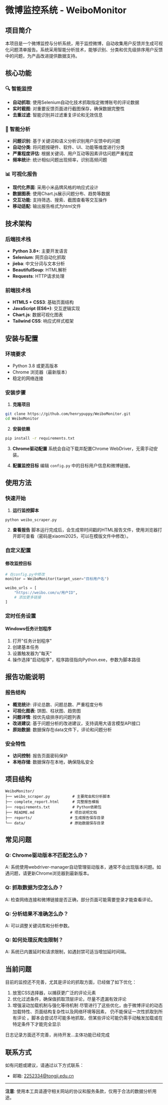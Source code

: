 # 微博监控系统 - WeiboMonitor

## 项目简介

本项目是一个微博监控与分析系统，用于监控微博，自动收集用户反馈并生成可视化问题清单报告。系统采用智能分析技术，能够识别、分类和优先级排序用户反馈中的问题，为产品改进提供数据支持。

## 核心功能

### 🔍 智能监控
- **自动抓取**: 使用Selenium自动化技术抓取指定微博账号的评论数据
- **实时截图**: 对重要反馈页面进行截图保存，确保数据完整性
- **去重过滤**: 智能识别并过滤重复评论和无效信息

### 🧠 智能分析
- **问题识别**: 基于关键词和语义分析识别用户反馈中的问题
- **自动分类**: 将问题按硬件、软件、UI、功能等维度进行分类
- **严重程度评估**: 根据关键词、用户互动等因素评估问题严重程度
- **频率统计**: 统计相似问题出现频率，识别高频问题

### 📊 可视化报告
- **现代化界面**: 采用小米品牌风格的响应式设计
- **数据图表**: 使用Chart.js展示问题分布、趋势等数据
- **交互功能**: 支持筛选、搜索、截图查看等交互操作
- **移动适配**: 输出报告格式为html文件

## 技术架构

### 后端技术栈
- **Python 3.8+**: 主要开发语言
- **Selenium**: 网页自动化抓取
- **jieba**: 中文分词与文本分析
- **BeautifulSoup**: HTML解析
- **Requests**: HTTP请求处理

### 前端技术栈
- **HTML5 + CSS3**: 基础页面结构
- **JavaScript (ES6+)**: 交互逻辑实现
- **Chart.js**: 数据可视化图表
- **Tailwind CSS**: 响应式样式框架

## 安装与配置

### 环境要求
- Python 3.8 或更高版本
- Chrome 浏览器（最新版本）
- 稳定的网络连接

### 安装步骤

1. **克隆项目**
```bash
git clone https://github.com/henrypuppy/WeiboMonitor.git
cd WeiboMonitor
```

2. **安装依赖**
```bash
pip install -r requirements.txt
```

3. **Chrome驱动配置**
系统会自动下载并配置Chrome WebDriver，无需手动安装。

4. **配置监控目标**
编辑 `config.py` 中的目标用户信息和微博链接。

## 使用方法

### 快速开始

1. **运行监控脚本**
```bash
python weibo_scraper.py
```

2. **查看报告**
脚本运行完成后，会生成带时间戳的HTML报告文件，使用浏览器打开即可查看（密码是xiaomi2025，可以在模版文件中修改）。

### 自定义配置

#### 修改监控目标
```python
# 在config.py中修改
monitor = WeiboMonitor(target_user="目标用户名")

weibo_urls = [
    "https://weibo.com/u/用户ID",
    # 添加更多链接
]
```


### 定时任务设置
#### Windows任务计划程序
1. 打开"任务计划程序"
2. 创建基本任务
3. 设置触发器为"每天"
4. 操作选择"启动程序"，程序路径指向Python.exe，参数为脚本路径


## 报告功能说明

### 报告结构
- **概览统计**: 评论总数、问题总数、严重程度分布
- **可视化图表**: 饼图、柱状图、趋势图
- **问题详情**: 按优先级排序的问题列表
- **改进建议**: 基于问题分析的改进建议，支持调用大语言模型API接口
- **原始数据**: 数据保存在data文件下，评论和问题分析

### 安全特性
- **访问控制**: 报告页面密码保护
- **本地存储**: 数据保存在本地，确保隐私安全

## 项目结构

```
WeiboMonitor/
├── weibo_scraper.py          # 主要爬虫和分析脚本
├── complete_report.html      # 完整报告模板
├── requirements.txt          # Python依赖包
├── README.md                # 项目说明文档
├── reports/                 # 生成报告保存目录
└── data/                    # 原始数据保存目录
```

## 常见问题

### Q: Chrome驱动版本不匹配怎么办？
A: 系统使用webdriver-manager自动管理驱动版本，通常不会出现版本问题。如遇问题，请更新Chrome浏览器到最新版本。

### Q: 抓取数据为空怎么办？
A: 检查网络连接和微博链接是否正确，部分页面可能需要登录才能查看评论。

### Q: 分析结果不准确怎么办？
A: 可以调整关键词库和分析参数。

### Q: 如何处理反爬虫限制？
A: 系统已内置延时和请求限制，如遇封禁可适当增加延时间隔。

## 当前问题
目前的监控还不完善，尤其是评论的抓取方面，已经做了如下优化：
1. 放宽CSS选择器，以捕获更广泛的评论元素
2. 优化过滤条件，确保值抓取顶层评论，尽量不遗漏有效评论
3. 增强滚动加载机制与强化等待机制
尽管进行了这些优化，由于微博评论的动态加载特性、页面结构复杂性以及网络环境等因素， 仍不能保证一次性抓取到所有评论 。脚本会尝试尽可能多地抓取，但某些评论可能仍需手动触发加载或在特定条件下才能完全显示

日志记录方面还不完善，尚待开发...主体功能已经完成


## 联系方式

如有问题或建议，请通过以下方式联系：

- 邮箱: 2252334@tongji.edu.cn

---

**注意**: 使用本工具请遵守相关网站的协议和服务条款，仅用于合法的数据分析用途。